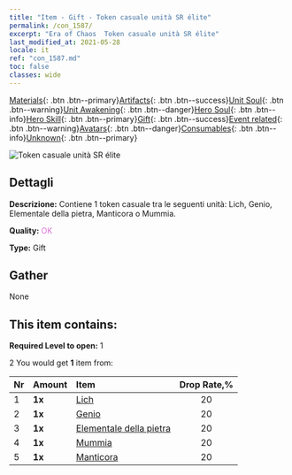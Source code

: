 ```yaml
---
title: "Item - Gift - Token casuale unità SR élite"
permalink: /con_1587/
excerpt: "Era of Chaos  Token casuale unità SR élite"
last_modified_at: 2021-05-28
locale: it
ref: "con_1587.md"
toc: false
classes: wide
---
```

 [Materials](/ItemsIT/){: .btn .btn--primary}[Artifacts](/ItemsIT/Artifacts/){: .btn .btn--success}[Unit Soul](/ItemsIT/UnitSoul/){: .btn .btn--warning}[Unit Awakening](/ItemsIT/UnitAwakening/){: .btn .btn--danger}[Hero Soul](/ItemsIT/HeroSoul/){: .btn .btn--info}[Hero Skill](/ItemsIT/HeroSkill/){: .btn .btn--primary}[Gift](/ItemsIT/Gift/){: .btn .btn--success}[Event related](/ItemsIT/Events/){: .btn .btn--warning}[Avatars](/ItemsIT/Avatars/){: .btn .btn--danger}[Consumables](/ItemsIT/Consumables/){: .btn .btn--info}[Unknown](/ItemsIT/Unknown/){: .btn .btn--primary}

 ![Token casuale unità SR élite](/images/t/i_907182.png)

## Dettagli
 **Descrizione:** Contiene 1 token casuale tra le seguenti unità: Lich, Genio, Elementale della pietra, Manticora o Mummia.

 **Quality:** <span style="color: #DA70D6">OK</span>

 **Type:** Gift

## Gather

  None

## This item contains:

 **Required Level to open:** 1

 2 You would get **1** item  from:

  | Nr | Amount |     Item    | Drop Rate,% |
  |:---|:-------|:------------|:---------:|
  | 1 |  **1x** | [Lich](/ItemsIT/unt_212/) | 20 | 
  | 2 |  **1x** | [Genio](/ItemsIT/unt_239/) | 20 | 
  | 3 |  **1x** | [Elementale della pietra](/ItemsIT/unt_266/) | 20 | 
  | 4 |  **1x** | [Mummia](/ItemsIT/unt_215/) | 20 | 
  | 5 |  **1x** | [Manticora](/ItemsIT/unt_249/) | 20 | 
